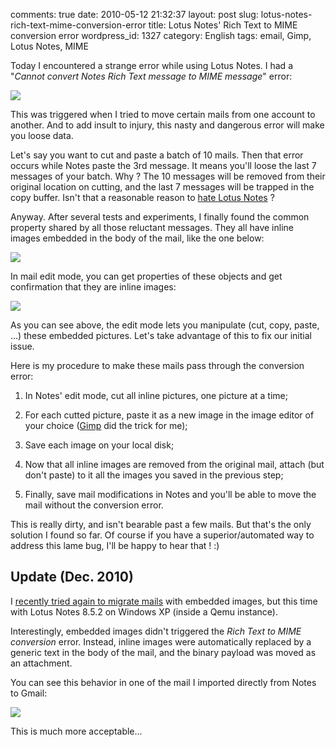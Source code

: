 comments: true
date: 2010-05-12 21:32:37
layout: post
slug: lotus-notes-rich-text-mime-conversion-error
title: Lotus Notes' Rich Text to MIME conversion error
wordpress_id: 1327
category: English
tags: email, Gimp, Lotus Notes, MIME

Today I encountered a strange error while using Lotus Notes. I had a "_Cannot convert Notes Rich Text message to MIME message_" error:

![](/static/uploads/2010/04/notes-rich-text-to-mime-conversion-error.png)

This was triggered when I tried to move certain mails from one account to another. And to add insult to injury, this nasty and dangerous error will make you loose data.

Let's say you want to cut and paste a batch of 10 mails. Then that error occurs while Notes paste the 3rd message. It means you'll loose the last 7 messages of your batch. Why ? The 10 messages will be removed from their original location on cutting, and the last 7 messages will be trapped in the copy buffer. Isn't that a reasonable reason to [hate Lotus Notes](http://www.codinghorror.com/blog/2006/02/lotus-notes-survival-of-the-unfittest.html) ?

Anyway. After several tests and experiments, I finally found the common property shared by all those reluctant messages. They all have inline images embedded in the body of the mail, like the one below:

![](/static/uploads/2010/04/inline-images-in-lotus-notes-mail.png)

In mail edit mode, you can get properties of these objects and get confirmation that they are inline images:

![](/static/uploads/2010/04/lotus-notes-inline-picture-properties.png)

As you can see above, the edit mode lets you manipulate (cut, copy, paste, ...) these embedded pictures. Let's take advantage of this to fix our initial issue.

Here is my procedure to make these mails pass through the conversion error:

  1. In Notes' edit mode, cut all inline pictures, one picture at a time;

  2. For each cutted picture, paste it as a new image in the image editor of your choice ([Gimp](http://www.gimp.org) did the trick for me);

  3. Save each image on your local disk;

  4. Now that all inline images are removed from the original mail, attach (but don't paste) to it all the images you saved in the previous step;

  5. Finally, save mail modifications in Notes and you'll be able to move the mail without the conversion error.

This is really dirty, and isn't bearable past a few mails. But that's the only solution I found so far. Of course if you have a superior/automated way to address this lame bug, I'll be happy to hear that ! :)

## Update (Dec. 2010)

I [recently tried again to migrate mails](http://kevin.deldycke.com/2010/09/ultimate-guide-lotus-notes-mail-migration/comment-page-1/#comment-7507) with embedded images, but this time with Lotus Notes 8.5.2 on Windows XP (inside a Qemu instance).

Interestingly, embedded images didn't triggered the _Rich Text to MIME conversion_ error. Instead, inline images were automatically replaced by a generic text in the body of the mail, and the binary payload was moved as an attachment.

You can see this behavior in one of the mail I imported directly from Notes to Gmail:

![](/static/uploads/2010/05/lotus-notes-imported-mail-in-gmail.png)

This is much more acceptable...
